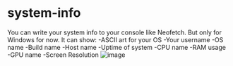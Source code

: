 # system-info
You can write your system info to your console like Neofetch.
But only for Windows for now.
It can show:
-ASCII art for your OS
-Your username
-OS name
-Build name
-Host name
-Uptime of system
-CPU name
-RAM usage
-GPU name
-Screen Resolution
![image](https://user-images.githubusercontent.com/70021050/147862002-c4339723-88b0-4fbf-b541-06456a2c6d29.png)
